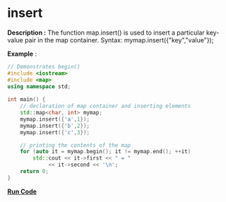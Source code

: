 # insert

**Description :** The function map.insert() is used to insert a particular key-value pair in the map container.
Syntax: mymap.insert({"key","value"});

**Example** :

```cpp
// Demonstrates begin() 
#include <iostream> 
#include <map> 
using namespace std; 
  
int main() { 
    // declaration of map container and inserting elements
    std::map<char, int> mymap; 
    mymap.insert({'a',1});
    mymap.insert({'b',2});
    mymap.insert({'c',3});

    // printing the contents of the map
    for (auto it = mymap.begin(); it != mymap.end(); ++it) 
        std::cout << it->first << " = "
             << it->second << '\n'; 
    return 0; 
} 
```
**[Run Code](https://rextester.com/SSANI89056)**
